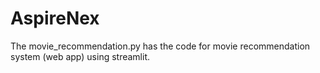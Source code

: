 # AspireNex
The movie_recommendation.py has the code for movie recommendation system (web app) using streamlit.
